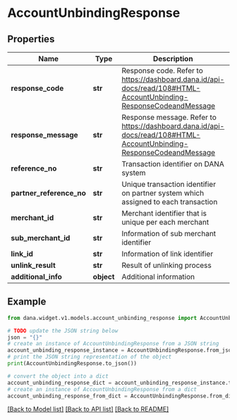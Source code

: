 # AccountUnbindingResponse


## Properties

Name | Type | Description | Notes
------------ | ------------- | ------------- | -------------
**response_code** | **str** | Response code. Refer to https://dashboard.dana.id/api-docs/read/108#HTML-AccountUnbinding-ResponseCodeandMessage | 
**response_message** | **str** | Response message. Refer to https://dashboard.dana.id/api-docs/read/108#HTML-AccountUnbinding-ResponseCodeandMessage | 
**reference_no** | **str** | Transaction identifier on DANA system | [optional] 
**partner_reference_no** | **str** | Unique transaction identifier on partner system which assigned to each transaction | [optional] 
**merchant_id** | **str** | Merchant identifier that is unique per each merchant | [optional] 
**sub_merchant_id** | **str** | Information of sub merchant identifier | [optional] 
**link_id** | **str** | Information of link identifier | [optional] 
**unlink_result** | **str** | Result of unlinking process | [optional] 
**additional_info** | **object** | Additional information | [optional] 

## Example

```python
from dana.widget.v1.models.account_unbinding_response import AccountUnbindingResponse

# TODO update the JSON string below
json = "{}"
# create an instance of AccountUnbindingResponse from a JSON string
account_unbinding_response_instance = AccountUnbindingResponse.from_json(json)
# print the JSON string representation of the object
print(AccountUnbindingResponse.to_json())

# convert the object into a dict
account_unbinding_response_dict = account_unbinding_response_instance.to_dict()
# create an instance of AccountUnbindingResponse from a dict
account_unbinding_response_from_dict = AccountUnbindingResponse.from_dict(account_unbinding_response_dict)
```
[[Back to Model list]](../README.md#documentation-for-models) [[Back to API list]](../README.md#documentation-for-api-endpoints) [[Back to README]](../README.md)


